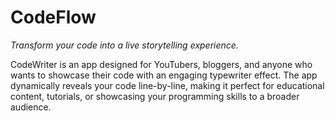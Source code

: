 # CodeFlow
_Transform your code into a live storytelling experience._

CodeWriter is an app designed for YouTubers, bloggers, and anyone who wants to showcase their code with an engaging typewriter effect. The app dynamically reveals your code line-by-line, making it perfect for educational content, tutorials, or showcasing your programming skills to a broader audience.
